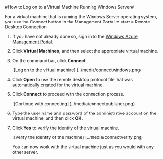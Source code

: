 <properties linkid="manage-windows-howto-logon" urlDisplayName="Log on to a VM" pageTitle="Log on to a virtual machine running Windows Server" Title="Log on to a virtual machine running Windows Server" metaKeywords="Azure logging on vm, vm portal" Description="Learn how to log on to a virtual machine running Windows Server 2008 R2 by using the Windows Azure Management Portal." metaCanonical="" disqusComments="1" umbracoNaviHide="0" writer="kathydav" editor="tysonn" manager="jeffreyg" />


#How to Log on to a Virtual Machine Running Windows Server#

For a virtual machine that is running the Windows Server operating system, you use the Connect button in the Management Portal to start a Remote Desktop Connection. 

1. If you have not already done so, sign in to the [Windows Azure Management Portal](http://manage.windowsazure.com).

2. Click **Virtual Machines**, and then select the appropriate virtual machine.

3. On the command bar, click **Connect**.

	![Log on to the virtual machine] (../media/connectwindows.png)

4. Click **Open** to use the remote desktop protocol file that was automatically created for the virtual machine.
	
5. Click **Connect** to proceed with the connection process.

	![Continue with connecting] (../media/connectpublisher.png)

6. Type the user name and password of the administrative account on the virtual machine, and then click **OK**.
	
	
7. Click **Yes** to verify the identity of the virtual machine.

	![Verify the identity of the machine] (../media/connectverify.png)

	You can now work with the virtual machine just as you would with any other server.



